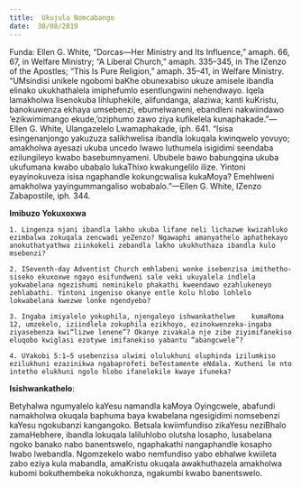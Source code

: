 ```yaml
---
title:  Ukujula Nomcabango
date:  30/08/2019
---
```


Funda: Ellen G. White, “Dorcas—Her Ministry and Its Influence,” amaph. 66, 67, in Welfare Ministry; “A Liberal Church,” amaph. 335–345, in The IZenzo of the Apostles; “This Is Pure Religion,” amaph. 35–41, in Welfare Ministry. “UMsindisi unikele ngobomi baKhe obunexabiso ukuze amisele ibandla elinako ukukhathalela  imiphefumlo esentlungwini nehendwayo. Iqela lamakholwa lisenokuba lihluphekile, alifundanga, alaziwa; kanti kuKristu, banokuwenza ekhaya umsebenzi, ebumelwaneni, ebandleni nakwiindawo ‘ezikwimimango ekude,’oziphumo zawo ziya kufikelela kunaphakade.”—Ellen G. White, Ulangazelelo Lwamaphakade, iph. 641. “Isisa esingenanjongo yakuzuza salikhwelisa ibandla lokuqala kwinqwelo yovuyo; amakholwa ayesazi ukuba uncedo lwawo luthumela isigidimi seendaba ezilungileyo kwabo basebumnyameni. Ububele bawo babungqina ukuba ukufumana kwabo ubabalo lukaThixo kwakungelilo ilize. Yintoni eyayinokuveza isisa ngaphandle kokungcwalisa kukaMoya? Emehlweni amakholwa yayingummangaliso wobabalo.”—Ellen G. White, IZenzo Zabapostile, iph. 344.

**Imibuzo Yokuxoxwa**

`1. Lingenza njani ibandla lakho ukuba lifane neli lichazwe kwizahluko ezimbalwa zokuqala zencwadi yeZenzo? Ngawaphi amanyathelo aphathekayo anokuthatyathwa ziinkokeli zebandla lakho ukukhuthaza ibandla kulo msebenzi?`

`2. ISeventh-day Adventist Church emhlabeni wonke isebenzisa imithetho-siseko ekuxoxwe ngayo esifundweni sale veki ukuyalela indlela yokwabelana ngezishumi neminikelo phakathi kweendawo ezahlukeneyo zehlabathi. Yintoni ingeniso okanye entle kolu hlobo lohlelo lokwabelana kwezwe lonke ngendyebo?`

`3. Ingaba imiyalelo yokuphila, njengaleyo ishwankathelwe    kumaRoma 12, umzekelo, iziindlela zokuphila ezikhoyo, ezinokwenzeka-ingaba ziyasebenza kwi“lizwe lenene”? Okanye zivakala nje zibe ziyimifanekiso eluqobo kwiglasi ezotywe imifanekiso yabantu “abangcwele”?`

`4. UYakobi 5:1–5 usebenzisa ulwimi olulukhuni oluphinda izilumkiso ezilukhuni ezazinikwa ngabaprofeti beTestamente eNdala. Kutheni le nto intetho elukhuni ngolo hlobo ifanelekile kwaye ifuneka?`

**Isishwankathelo**:

Betyhalwa ngumyalelo kaYesu namandla kaMoya Oyingcwele, abafundi namakholwa okuqala baphuma baya kwabelana ngesigidimi nomsebenzi kaYesu ngokubanzi kangangoko. Betsala kwiimfundiso zikaYesu neziBhalo zamaHebhere, ibandla lokuqala laliluhlobo olutsha losapho, lusabelana ngoko banako nabo banentswelo, ngaphakathi nangaphandle kosapho lwabo lwebandla. Ngomzekelo wabo nemfundiso yabo ebhalwe kwiileta zabo eziya kula mabandla, amaKristu okuqala awakhuthazela amakholwa kubomi bokuthembeka nokukhonza, ngakumbi kwabo banentswelo.